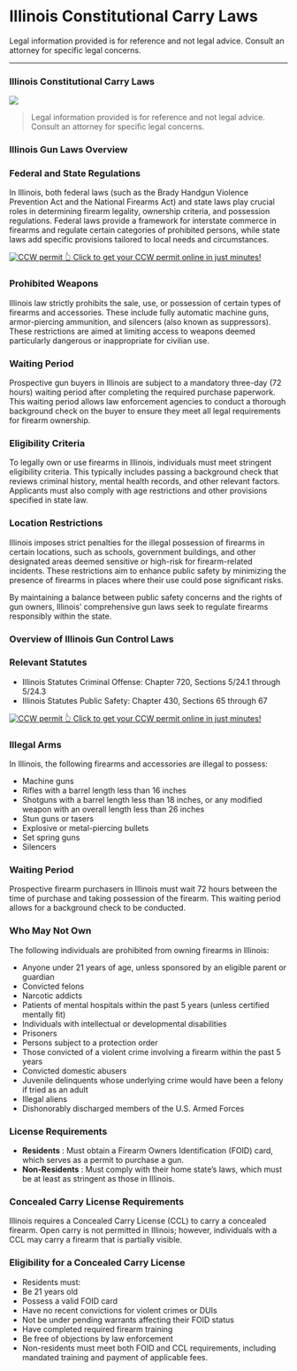 # Illinois Constitutional Carry Laws

Legal information provided is for reference and not legal advice. Consult an attorney for specific legal concerns. 

* * *

### Illinois Constitutional Carry Laws

![](https://cdn-images-1.medium.com/max/1200/1*kkpcHa7L3CiYwLgGf8dAlQ.png)

> Legal information provided is for reference and not legal advice. Consult an attorney for specific legal concerns.

### Illinois Gun Laws Overview

### Federal and State Regulations

In Illinois, both federal laws (such as the Brady Handgun Violence Prevention Act and the National Firearms Act) and state laws play crucial roles in determining firearm legality, ownership criteria, and possession regulations. Federal laws provide a framework for interstate commerce in firearms and regulate certain categories of prohibited persons, while state laws add specific provisions tailored to local needs and circumstances.

<a href="https://serp.ly/ccw">
<div>
    <img src="https://cdn-images-1.medium.com/max/1200/1*aCmvRhaa5Xjz4zDZxHzAjg.png" alt="CCW permit">
    👆 Click to get your CCW permit online in just minutes!
</div>
</a>

### Prohibited Weapons

Illinois law strictly prohibits the sale, use, or possession of certain types of firearms and accessories. These include fully automatic machine guns, armor-piercing ammunition, and silencers (also known as suppressors). These restrictions are aimed at limiting access to weapons deemed particularly dangerous or inappropriate for civilian use.

### Waiting Period

Prospective gun buyers in Illinois are subject to a mandatory three-day (72 hours) waiting period after completing the required purchase paperwork. This waiting period allows law enforcement agencies to conduct a thorough background check on the buyer to ensure they meet all legal requirements for firearm ownership.

### Eligibility Criteria

To legally own or use firearms in Illinois, individuals must meet stringent eligibility criteria. This typically includes passing a background check that reviews criminal history, mental health records, and other relevant factors. Applicants must also comply with age restrictions and other provisions specified in state law.

### Location Restrictions

Illinois imposes strict penalties for the illegal possession of firearms in certain locations, such as schools, government buildings, and other designated areas deemed sensitive or high-risk for firearm-related incidents. These restrictions aim to enhance public safety by minimizing the presence of firearms in places where their use could pose significant risks.

By maintaining a balance between public safety concerns and the rights of gun owners, Illinois’ comprehensive gun laws seek to regulate firearms responsibly within the state.

### Overview of Illinois Gun Control Laws

### Relevant Statutes

  * Illinois Statutes Criminal Offense: Chapter 720, Sections 5/24.1 through 5/24.3
  * Illinois Statutes Public Safety: Chapter 430, Sections 65 through 67



<a href="https://serp.ly/ccw">
<div>
    <img src="https://cdn-images-1.medium.com/max/1200/1*TMCVgNoKp2NAtvLSAMkaJg.png" alt="CCW permit">
    👆 Click to get your CCW permit online in just minutes!
</div>
</a>


### Illegal Arms

In Illinois, the following firearms and accessories are illegal to possess:

  * Machine guns
  * Rifles with a barrel length less than 16 inches
  * Shotguns with a barrel length less than 18 inches, or any modified weapon with an overall length less than 26 inches
  * Stun guns or tasers
  * Explosive or metal-piercing bullets
  * Set spring guns
  * Silencers



### Waiting Period

Prospective firearm purchasers in Illinois must wait 72 hours between the time of purchase and taking possession of the firearm. This waiting period allows for a background check to be conducted.

### Who May Not Own

The following individuals are prohibited from owning firearms in Illinois:

  * Anyone under 21 years of age, unless sponsored by an eligible parent or guardian
  * Convicted felons
  * Narcotic addicts
  * Patients of mental hospitals within the past 5 years (unless certified mentally fit)
  * Individuals with intellectual or developmental disabilities
  * Prisoners
  * Persons subject to a protection order
  * Those convicted of a violent crime involving a firearm within the past 5 years
  * Convicted domestic abusers
  * Juvenile delinquents whose underlying crime would have been a felony if tried as an adult
  * Illegal aliens
  * Dishonorably discharged members of the U.S. Armed Forces



### License Requirements

  * **Residents** : Must obtain a Firearm Owners Identification (FOID) card, which serves as a permit to purchase a gun.
  * **Non-Residents** : Must comply with their home state’s laws, which must be at least as stringent as those in Illinois.



### Concealed Carry License Requirements

Illinois requires a Concealed Carry License (CCL) to carry a concealed firearm. Open carry is not permitted in Illinois; however, individuals with a CCL may carry a firearm that is partially visible.

### Eligibility for a Concealed Carry License

  * Residents must:
  * Be 21 years old
  * Possess a valid FOID card
  * Have no recent convictions for violent crimes or DUIs
  * Not be under pending warrants affecting their FOID status
  * Have completed required firearm training
  * Be free of objections by law enforcement
  * Non-residents must meet both FOID and CCL requirements, including mandated training and payment of applicable fees.



